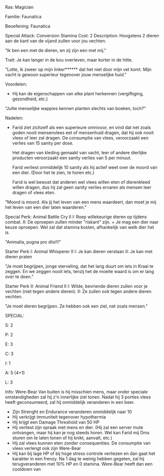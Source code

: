 Ras: Magician

Familie: Faunatica

Beoefening: Faunatica

Special Attack: Conversion
	Stamina Cost: 2
	Description: Hoogstens 2 dieren aan de kant van de vijand zullen voor jou vechten.

"Ik ben een met de dieren, en zij zijn een met mij."

Trait: Je kan langer in de kou overleven, maar korter in de hitte.

"Lotte, ik zweer op mijn linker****** dat het niet door mijn vet komt. Mijn vacht is gewoon superieur tegenover jouw menselijke huid."

Voordelen:

- Hij kan de eigenschappen van elke plant herkennen (vergiftiging, gezondheid, etc.)

"Jullie menselijke wappies kennen planten slechts van boeken, 
toch?"

Nadelen:

- Farid ziet zichzelf als een superieure omnivoor, en vind dat net zoals goden nooit mensenvlees eet of mensenhuid dragen, dat hij ook nooit vlees of leer zal dragen.
	De consumptie van vlees, veroorzaakt een verlies van 15 sanity per dose.
	
	Het dragen van kleding gemaakt van vacht, leer of andere dierlijke producten veroorzaakt een sanity verlies van 5 per minuut.
	
	Farid verliest onmiddelijk 10 sanity als hij actief weet over de moord van een dier. (Door het te zien, te horen etc.)
	
	Farid is wel bewust dat anderen wel vlees willen eten of dierenkleed willen dragen, dus hij zal geen sanity verlies ervaren als mensen leer dragen of vlees eten.

"Moord is moord. Als jij het leven van een mens waardeert, dan moet je mij het leven van een dier laten waarderen."

Special Perk: Animal Battle Cry II
	I: Roep willekeurige dieren op tijdens combat.
	II: De oproepen zullen minder "riskant" zijn.
	+ Je mag een dier naar keuze oproepen. Wel zal dat stamina kosten, afhankelijk van welk dier het is.

"Animalia, pugna pro diis!!!"

Starter Perk I:
	Animal Whisperer II
	I: Je kan dieren verstaan
	II: Je kan met dieren praten

"Je moet begrijpen, jonge sterveling, dat het lang duurt om iets in Kraai te zeggen. En we zeggen nooit iets, tenzij het de moeite waard is om er lang over te doen."

Starter Perk II:
	Animal Friend II
	I: Wilde, bevriende dieren zullen voor je vechten (niet tegen andere dieren).
	II: Ze zullen ook tegen andere dieren vechten.

"Je moet dieren begrijpen. Ze hebben ook een ziel, net zoals mensen."

SPECIAL:

S: 2

P: 2

E: 3

C: 3

I: 1

A: 5 (4+1)

L: 3

Info:
Were-Bear
Van buiten is hij misschien mens, maar onder speciale omstandigheden zal hij z'n innerlijke ziel tonen.
Nadat hij 3 porties vlees heeft geconsumeerd, zal hij onmiddelijk veranderen in een beer.
- Zijn Strenght en Endurance veranderen onmiddelijk naar 10
- Hij verkrijgt immuniteit tegenover hypothermia
- Hij krijgt een Damage Threshold van 50 HP
- Hij verliest zijn spraak met mens en dier. (Hij zal een server mute ontvangen, maar hij kan je nog steeds horen. Wel kan Farid mij Dms sturen om te laten tonen of hij knikt, aanvalt, etc.)
- Hij zal vlees kunnen eten zonder consequenties. De consumptie van vlees verlengt ook zijn Were-Bear
- Hij kan bij lage HP of bij hoge stress controle verliezen en dan gaat het karakter in een frenzy.
Na 1 dag te weinig hebben gegeten, zal hij terugveranderen met 10% HP en 0 stamina. Were-Bear heeft dan een cooldown van 


